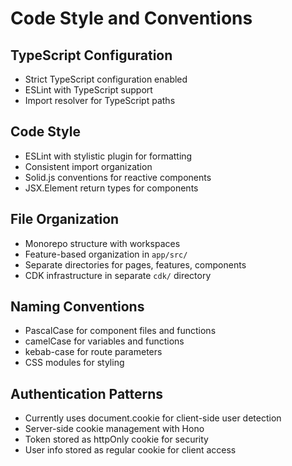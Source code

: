 # Code Style and Conventions

## TypeScript Configuration
- Strict TypeScript configuration enabled
- ESLint with TypeScript support
- Import resolver for TypeScript paths

## Code Style
- ESLint with stylistic plugin for formatting
- Consistent import organization
- Solid.js conventions for reactive components
- JSX.Element return types for components

## File Organization
- Monorepo structure with workspaces
- Feature-based organization in `app/src/`
- Separate directories for pages, features, components
- CDK infrastructure in separate `cdk/` directory

## Naming Conventions
- PascalCase for component files and functions
- camelCase for variables and functions
- kebab-case for route parameters
- CSS modules for styling

## Authentication Patterns
- Currently uses document.cookie for client-side user detection
- Server-side cookie management with Hono
- Token stored as httpOnly cookie for security
- User info stored as regular cookie for client access